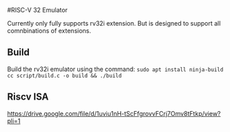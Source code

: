 
#RISC-V 32 Emulator

Currently only fully supports rv32i extension. But is designed to support all comnbinations of extensions.

## Build 
Build the rv32i emulator using the command:
`sudo apt install ninja-build`
`cc script/build.c -o build && ./build`

## Riscv ISA
https://drive.google.com/file/d/1uviu1nH-tScFfgrovvFCrj7Omv8tFtkp/view?pli=1


